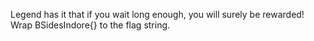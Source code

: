 Legend has it that if you wait long enough, you will surely be rewarded! Wrap BSidesIndore{} to the flag string.
